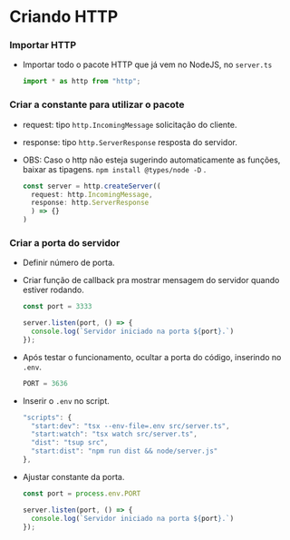 # Criando HTTP

### Importar HTTP
  - Importar todo o pacote HTTP que já vem no NodeJS, no `server.ts`

    ```js
    import * as http from "http";
    ```

### Criar a constante para utilizar o pacote
  - request: tipo `http.IncomingMessage` solicitação do cliente.
  - response: tipo `http.ServerResponse` resposta do servidor.
  - OBS: Caso o http não esteja sugerindo automaticamente as funções, baixar as tipagens. `npm install @types/node -D` .

    ```js
    const server = http.createServer((
      request: http.IncomingMessage, 
      response: http.ServerResponse
      ) => {}
    )
    ```

### Criar a porta do servidor
  - Definir número de porta.
  - Criar função de callback pra mostrar mensagem do servidor quando estiver rodando.

    ```js
    const port = 3333

    server.listen(port, () => {
      console.log(`Servidor iniciado na porta ${port}.`)
    });
    ```

  - Após testar o funcionamento, ocultar a porta do código, inserindo no `.env`.
    
    ```js
    PORT = 3636
    ```

  - Inserir o `.env` no script.

    ```js
    "scripts": {
      "start:dev": "tsx --env-file=.env src/server.ts",
      "start:watch": "tsx watch src/server.ts",
      "dist": "tsup src",
      "start:dist": "npm run dist && node/server.js"
    },
    ```

  - Ajustar constante da porta.

    ```js
    const port = process.env.PORT

    server.listen(port, () => {
      console.log(`Servidor iniciado na porta ${port}.`)
    });
    ```
